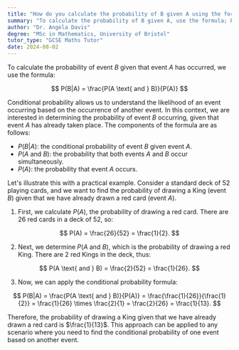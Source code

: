 ```yaml
---
title: "How do you calculate the probability of B given A using the formula for conditional probability?"
summary: "To calculate the probability of B given A, use the formula; P(B|A) = P(A and B) / P(A)."
author: "Dr. Angela Davis"
degree: "MSc in Mathematics, University of Bristol"
tutor_type: "GCSE Maths Tutor"
date: 2024-08-02
---
```


To calculate the probability of event $B$ given that event $A$ has occurred, we use the formula:

$$
P(B|A) = \frac{P(A \text{ and } B)}{P(A)}
$$

Conditional probability allows us to understand the likelihood of an event occurring based on the occurrence of another event. In this context, we are interested in determining the probability of event $B$ occurring, given that event $A$ has already taken place. The components of the formula are as follows:

- $P(B|A)$: the conditional probability of event $B$ given event $A$.
- $P(A \text{ and } B)$: the probability that both events $A$ and $B$ occur simultaneously.
- $P(A)$: the probability that event $A$ occurs.

Let's illustrate this with a practical example. Consider a standard deck of 52 playing cards, and we want to find the probability of drawing a King (event $B$) given that we have already drawn a red card (event $A$).

1. First, we calculate $P(A)$, the probability of drawing a red card. There are 26 red cards in a deck of 52, so:

$$
P(A) = \frac{26}{52} = \frac{1}{2}.
$$

2. Next, we determine $P(A \text{ and } B)$, which is the probability of drawing a red King. There are 2 red Kings in the deck, thus:

$$
P(A \text{ and } B) = \frac{2}{52} = \frac{1}{26}.
$$

3. Now, we can apply the conditional probability formula:

$$
P(B|A) = \frac{P(A \text{ and } B)}{P(A)} = \frac{\frac{1}{26}}{\frac{1}{2}} = \frac{1}{26} \times \frac{2}{1} = \frac{2}{26} = \frac{1}{13}.
$$

Therefore, the probability of drawing a King given that we have already drawn a red card is $\frac{1}{13}$. This approach can be applied to any scenario where you need to find the conditional probability of one event based on another event.
    